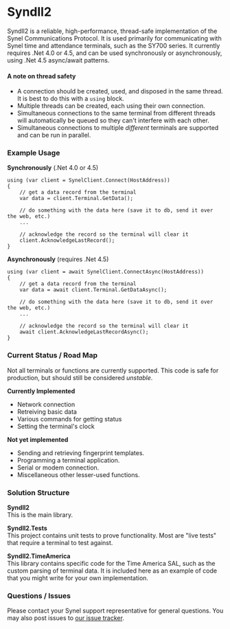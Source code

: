 Syndll2
=======

Syndll2 is a reliable, high-performance, thread-safe implementation of the Synel Communications Protocol.
It is used primarily for communicating with Synel time and attendance terminals, such as the SY700 series.
It currently requires .Net 4.0 or 4.5, and can be used synchronously or asynchronously,
using .Net 4.5 async/await patterns.

#### A note on thread safety
 - A connection should be created, used, and disposed in the same thread.  It is best to do this with a `using` block.
 - Multiple threads can be created, each using their own connection.
 - Simultaneous connections to the same terminal from different threads will automatically be queued so they can't interfere with each other.
 - Simultaneous connections to multiple *different* terminals are supported and can be run in parallel.

### Example Usage


**Synchronously**  (.Net 4.0 or 4.5)

    using (var client = SynelClient.Connect(HostAddress))
    {
        // get a data record from the terminal
        var data = client.Terminal.GetData();
        
        // do something with the data here (save it to db, send it over the web, etc.)
        ...
        
        // acknowledge the record so the terminal will clear it
        client.AcknowledgeLastRecord();
    }
    
**Asynchronously**  (requires .Net 4.5)

    using (var client = await SynelClient.ConnectAsync(HostAddress))
    {
        // get a data record from the terminal
        var data = await client.Terminal.GetDataAsync();
        
        // do something with the data here (save it to db, send it over the web, etc.)
        ...
        
        // acknowledge the record so the terminal will clear it
        await client.AcknowledgeLastRecordAsync();
    }
    
### Current Status / Road Map

Not all terminals or functions are currently supported.
This code is safe for production, but should still be considered *unstable*.

**Currently Implemented**
 - Network connection
 - Retreiving basic data
 - Various commands for getting status
 - Setting the terminal's clock
 
**Not yet implemented**
 - Sending and retrieving fingerprint templates.
 - Programming a terminal application.
 - Serial or modem connection.
 - Miscellaneous other lesser-used functions.

### Solution Structure

**Syndll2**  
This is the main library.  

**Syndll2.Tests**  
This project contains unit tests to prove functionality.
Most are "live tests" that require a terminal to test against.

**Syndll2.TimeAmerica**  
This library contains specific code for the Time America SAL, such as the custom parsing of terminal data.
It is included here as an example of code that you might write for your own implementation.


### Questions / Issues

Please contact your Synel support representative for general questions.
You may also post issues to [our issue tracker](https://github.com/synel/syndll2/issues).
